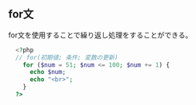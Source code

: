 ## for文
for文を使用することで繰り返し処理をすることができる。

```PHP
  <?php
  // for(初期値; 条件; 変数の更新)
    for ($num = 51; $num <= 100; $num += 1) {
      echo $num;
      echo "<br>";
    }   
  ?>
```